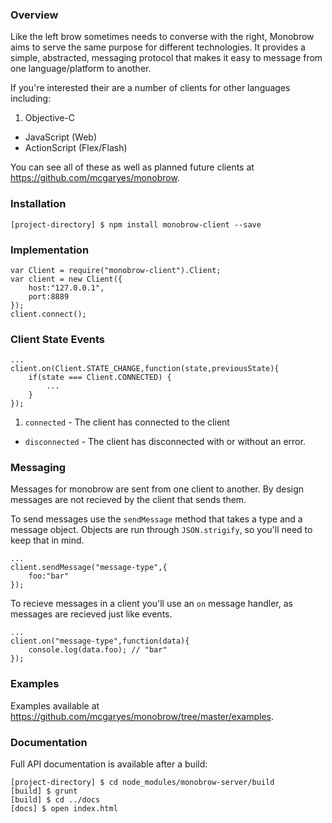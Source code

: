 ### Overview

Like the left brow sometimes needs to converse with the right, Monobrow aims to serve the same purpose for different technologies. It provides a simple, abstracted, messaging protocol that makes it easy to message from one language/platform to another.

If you're interested their are a number of clients for other languages including:

1. Objective-C
* JavaScript (Web)
* ActionScript (Flex/Flash)

You can see all of these as well as planned future clients at https://github.com/mcgaryes/monobrow.

### Installation

	[project-directory] $ npm install monobrow-client --save

### Implementation

	var Client = require("monobrow-client").Client;
	var client = new Client({
		host:"127.0.0.1",
		port:8889
	});
	client.connect();

### Client State Events

	...
	client.on(Client.STATE_CHANGE,function(state,previousState){
		if(state === Client.CONNECTED) {
			...
		}
	});

1. `connected` - The client has connected to the client
* `disconnected` - The client has disconnected with or without an error.

### Messaging

Messages for monobrow are sent from one client to another. By design messages are not recieved by the client that sends them. 

To send messages use the `sendMessage` method that takes a type and a message object. Objects are run through `JSON.strigify`, so you'll need to keep that in mind.

	...
	client.sendMessage("message-type",{
		foo:"bar"
	});

To recieve messages in a client you'll use an `on` message handler, as messages are recieved just like events.

	...
	client.on("message-type",function(data){
		console.log(data.foo); // "bar"
	});


### Examples

Examples available at https://github.com/mcgaryes/monobrow/tree/master/examples.

### Documentation

Full API documentation is available after a build:
	
	[project-directory] $ cd node_modules/monobrow-server/build
	[build] $ grunt
	[build] $ cd ../docs
	[docs] $ open index.html